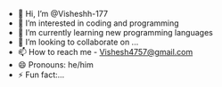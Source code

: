 - 👋 Hi, I’m @Visheshh-177
- 👀 I’m interested in coding and programming
- 🌱 I’m currently learning new programming languages
- 💞️ I’m looking to collaborate on ...
- 📫 How to reach me - Vishesh4757@gmail.com
- 😄 Pronouns: he/him
- ⚡ Fun fact:...

<!---
Visheshh-177/Visheshh-177 is a ✨ special ✨ repository because its `README.md` (this file) appears on your GitHub profile.
You can click the Preview link to take a look at your changes.
--->
